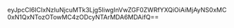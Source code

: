 eyJpcCI6ICIxNzIuNjcuMTk3Ljg5IiwgInVwZGF0ZWRfYXQiOiAiMjAyNS0xMC0xN1QxNTozOTowMC4zODcyNTArMDA6MDAifQ==